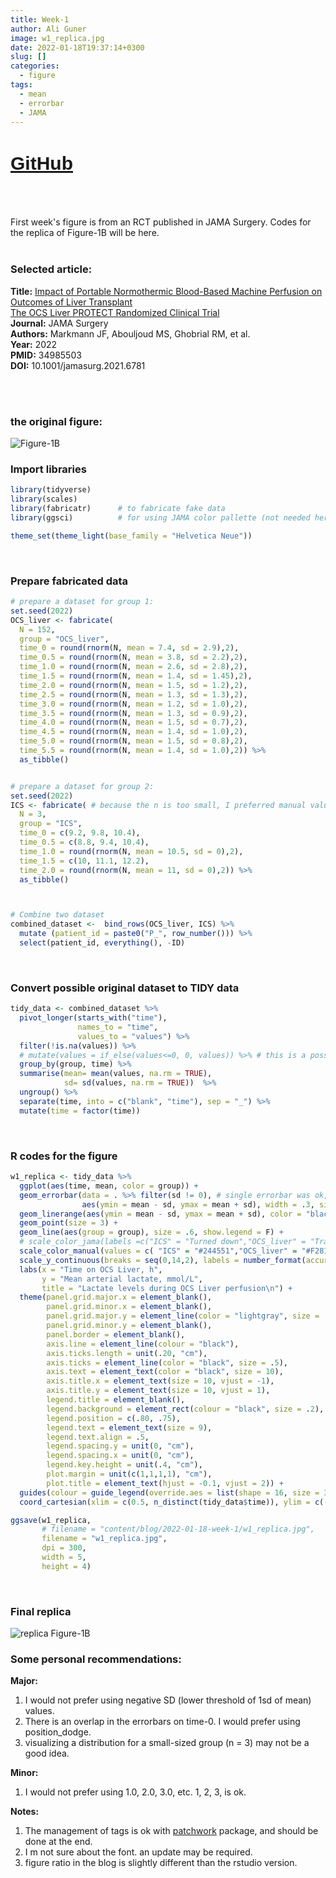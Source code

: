 ```yaml
---
title: Week-1
author: Ali Guner
image: w1_replica.jpg
date: 2022-01-18T19:37:14+0300
slug: []
categories:
  - figure
tags:
  - mean
  - errorbar
  - JAMA
---
```

<!-- this is for the link button to GitHub-->
<h1 style="font-family: Arial; font-size: 30px; text-decoration: underline">
<a href="https://github.com/AliGunerMD/DataVizMed/blob/main/content/blog/2022-01-18-week-1/index.en.Rmarkdown/">GitHub</a>
</h1>
<br><br>





First week's figure is from an RCT published in JAMA Surgery. Codes for the replica of Figure-1B will be here.  
<br>
### Selected article:
**Title:** [Impact of Portable Normothermic Blood-Based Machine Perfusion on Outcomes of Liver Transplant  
The OCS Liver PROTECT Randomized Clinical Trial](https://jamanetwork.com/journals/jamasurgery/fullarticle/2787486)  
**Journal:** JAMA Surgery  
**Authors:** Markmann JF, Abouljoud MS, Ghobrial RM, et al.  
**Year:** 2022  
**PMID:** 34985503  
**DOI:** 10.1001/jamasurg.2021.6781  


<br><br>

### the original figure:
![Figure-1B](w1_org.jpg)



### Import libraries

```r
library(tidyverse)
library(scales)
library(fabricatr)      # to fabricate fake data
library(ggsci)          # for using JAMA color pallette (not needed here)

theme_set(theme_light(base_family = "Helvetica Neue")) 
```
<br>

### Prepare fabricated data

```r
# prepare a dataset for group 1:
set.seed(2022)
OCS_liver <- fabricate(
  N = 152,
  group = "OCS_liver",
  time_0 = round(rnorm(N, mean = 7.4, sd = 2.9),2),
  time_0.5 = round(rnorm(N, mean = 3.8, sd = 2.2),2),
  time_1.0 = round(rnorm(N, mean = 2.6, sd = 2.8),2),
  time_1.5 = round(rnorm(N, mean = 1.4, sd = 1.45),2),
  time_2.0 = round(rnorm(N, mean = 1.5, sd = 1.2),2),
  time_2.5 = round(rnorm(N, mean = 1.3, sd = 1.3),2),
  time_3.0 = round(rnorm(N, mean = 1.2, sd = 1.0),2),
  time_3.5 = round(rnorm(N, mean = 1.3, sd = 0.9),2),
  time_4.0 = round(rnorm(N, mean = 1.5, sd = 0.7),2),
  time_4.5 = round(rnorm(N, mean = 1.4, sd = 1.0),2),
  time_5.0 = round(rnorm(N, mean = 1.5, sd = 0.8),2),
  time_5.5 = round(rnorm(N, mean = 1.4, sd = 1.0),2)) %>% 
  as_tibble() 


# prepare a dataset for group 2:
set.seed(2022) 
ICS <- fabricate( # because the n is too small, I preferred manual values for some.
  N = 3,
  group = "ICS",
  time_0 = c(9.2, 9.8, 10.4),
  time_0.5 = c(8.8, 9.4, 10.4),
  time_1.0 = round(rnorm(N, mean = 10.5, sd = 0),2),
  time_1.5 = c(10, 11.1, 12.2),
  time_2.0 = round(rnorm(N, mean = 11, sd = 0),2)) %>% 
  as_tibble()



# Combine two dataset
combined_dataset <-  bind_rows(OCS_liver, ICS) %>% 
  mutate (patient_id = paste0("P_", row_number())) %>% 
  select(patient_id, everything(), -ID)
```
<br>


### Convert possible original dataset to TIDY data

```r
tidy_data <- combined_dataset %>% 
  pivot_longer(starts_with("time"),
               names_to = "time",
               values_to = "values") %>%
  filter(!is.na(values)) %>% 
  # mutate(values = if_else(values<=0, 0, values)) %>% # this is a possible mistake in the article figure. SD should not go below 0.
  group_by(group, time) %>% 
  summarise(mean= mean(values, na.rm = TRUE),
            sd= sd(values, na.rm = TRUE))  %>% 
  ungroup() %>% 
  separate(time, into = c("blank", "time"), sep = "_") %>% 
  mutate(time = factor(time)) 
```
<br>


### R codes for the figure

```r
w1_replica <- tidy_data %>% 
  ggplot(aes(time, mean, color = group)) +
  geom_errorbar(data = . %>% filter(sd != 0), # single errorbar was ok, but colors of edges and lines are different. Therefore, I used an additional geom_linerange
                aes(ymin = mean - sd, ymax = mean + sd), width = .3, size = .3, show.legend = F) + 
  geom_linerange(aes(ymin = mean - sd, ymax = mean + sd), color = "black", size = .3) +
  geom_point(size = 3) +
  geom_line(aes(group = group), size = .6, show.legend = F) +
  # scale_color_jama(labels =c("ICS" = "Turned down","OCS_liver" = "Transplanted")) + # JAMA has its own color palette, but I preferred using manual values.
  scale_color_manual(values = c( "ICS" = "#244551","OCS_liver" = "#F28118"), labels =c("ICS" = "Turned down","OCS_liver" = "Transplanted")) +
  scale_y_continuous(breaks = seq(0,14,2), labels = number_format(accuracy = 1)) +
  labs(x = "Time on OCS Liver, h",
       y = "Mean arterial lactate, mmol/L",
       title = "Lactate levels during OCS Liver perfusion\n") +
  theme(panel.grid.major.x = element_blank(),
        panel.grid.minor.x = element_blank(),
        panel.grid.major.y = element_line(color = "lightgray", size = .3),
        panel.grid.minor.y = element_blank(),
        panel.border = element_blank(),
        axis.line = element_line(colour = "black"),
        axis.ticks.length = unit(.20, "cm"),
        axis.ticks = element_line(color = "black", size = .5),
        axis.text = element_text(color = "black", size = 10),
        axis.title.x = element_text(size = 10, vjust = -1),
        axis.title.y = element_text(size = 10, vjust = 1),
        legend.title = element_blank(),
        legend.background = element_rect(colour = "black", size = .2),
        legend.position = c(.80, .75),
        legend.text = element_text(size = 9),
        legend.text.align = .5,
        legend.spacing.y = unit(0, "cm"),
        legend.spacing.x = unit(0, "cm"),
        legend.key.height = unit(.4, "cm"),
        plot.margin = unit(c(1,1,1,1), "cm"),
        plot.title = element_text(hjust = -0.1, vjust = 2)) +
  guides(colour = guide_legend(override.aes = list(shape = 16, size = 3))) +
  coord_cartesian(xlim = c(0.5, n_distinct(tidy_data$time)), ylim = c(-0.5, 14), expand = 0, clip = "off")  # using n_distinct is better than 12 for reproducibility.

ggsave(w1_replica,
       # filename = "content/blog/2022-01-18-week-1/w1_replica.jpg",
       filename = "w1_replica.jpg",
       dpi = 300,
       width = 5,
       height = 4)
```
<br>


### Final replica
![replica Figure-1B](w1_replica.jpg)
<br>

### Some personal recommendations:
**Major:**  
1. I would not prefer using negative SD (lower threshold of 1sd of mean) values.   
1. There is an overlap in the errorbars on time-0. I would prefer using position_dodge.  
1. visualizing a distribution for a small-sized group (n = 3) may not be a good idea.   

**Minor:**  
1. I would not prefer using 1.0, 2.0, 3.0, etc. 1, 2, 3, is ok.  

**Notes:**
1. The management of tags is ok with [patchwork](https://patchwork.data-imaginist.com/articles/guides/annotation.html) package, and should be done at the end.  
1. I m not sure about the font. an update may be required.  
1. figure ratio in the blog is slightly different than the rstudio version.
<br>
